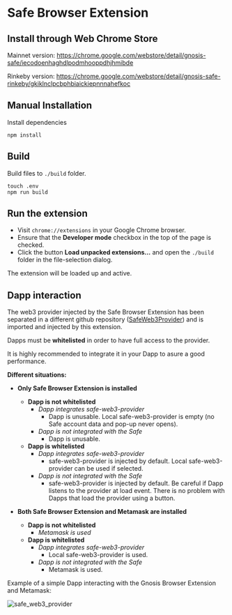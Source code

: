 # Safe Browser Extension

Install through Web Chrome Store
--------------------------------------------
Mainnet version: https://chrome.google.com/webstore/detail/gnosis-safe/iecodoenhaghdlpodmhooppdhjhmibde

Rinkeby version: https://chrome.google.com/webstore/detail/gnosis-safe-rinkeby/gkiklnclpcbphbiaickiepnnnahefkoc

Manual Installation
-------
Install dependencies
```
npm install
```

Build
-------
Build files to `./build` folder.
```
touch .env
npm run build
```

Run the extension
-------
* Visit `chrome://extensions` in your Google Chrome browser.
* Ensure that the **Developer mode** checkbox in the top of the page is checked.
* Click the button **Load unpacked extensions...** and open the `./build` folder in the file-selection dialog.

The extension will be loaded up and active.

Dapp interaction
-------
The web3 provider injected by the Safe Browser Extension has been separated in a different github repository ([SafeWeb3Provider](https://github.com/gnosis/safe-web3-provider)) and is imported and injected by this extension.

Dapps must be **whitelisted** in order to have full access to the provider.

It is highly recommended to integrate it in your Dapp to asure a good performance.

**Different situations:**

- **Only Safe Browser Extension is installed**
	- **Dapp is not whitelisted**
		- *Dapp integrates safe-web3-provider*
			- Dapp is unusable. Local safe-web3-provider is empty (no Safe account data and pop-up never opens).
		- *Dapp is not integrated with the Safe*
			- Dapp is unusable.
	- **Dapp is whitelisted**
		- *Dapp integrates safe-web3-provider*
			- safe-web3-provider is injected by default. Local safe-web3-provider can be used if selected.
		- *Dapp is not integrated with the Safe*
			- safe-web3-provider is injected by default. Be careful if Dapp listens to the provider at load event. There is no problem with Dapps that load the provider using a button.
	
- **Both Safe Browser Extension and Metamask are installed**
	- **Dapp is not whitelisted**
		- *Metamask is used*
	- **Dapp is whitelisted**
		- *Dapp integrates safe-web3-provider*
			- Local safe-web3-provider is used.
		- *Dapp is not integrated with the Safe*
			- Metamask is used.




Example of a simple Dapp interacting with the Gnosis Browser Extension and Metamask:

![safe_web3_provider](https://user-images.githubusercontent.com/6764315/51697091-4cfcb300-2007-11e9-8b11-0f0aff1a6a4e.gif)
